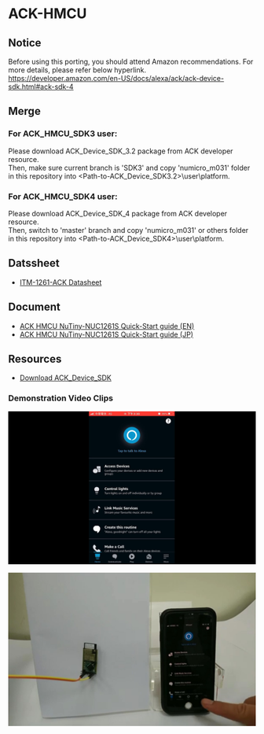 # ACK-HMCU

## Notice
Before using this porting, you should attend Amazon recommendations. For more details, please refer below hyperlink.
https://developer.amazon.com/en-US/docs/alexa/ack/ack-device-sdk.html#ack-sdk-4

## Merge
### For ACK_HMCU_SDK3 user:
Please download ACK_Device_SDK_3.2 package from ACK developer resource.<br>
Then, make sure current branch is 'SDK3' and copy 'numicro_m031' folder in this repository into <Path-to-ACK_Device_SDK3.2>\user\platform\.
### For ACK_HMCU_SDK4 user:
Please download ACK_Device_SDK_4 package from ACK developer resource.<br>
Then, switch to 'master' branch and copy 'numicro_m031' or others folder in this repository into <Path-to-ACK_Device_SDK4>\user\platform\.

## Datssheet
* [ITM-1261-ACK Datasheet](Datasheet_ITM-1261-ACK_V01.pdf)

## Document
* [ACK HMCU NuTiny-NUC1261S Quick-Start guide (EN)](Development-manual-ITM-1261_JP.pdf)
* [ACK HMCU NuTiny-NUC1261S Quick-Start guide (JP)](Development-manual-ITM-1261_EN.pdf)

## Resources
* [Download ACK_Device_SDK](https://developer.amazon.com/alexa/console/ack/resources)

### Demonstration Video Clips
[![ACK Module Device Registration using Alexa APP](APP-demo.jpg)](https://www.youtube.com/watch?v=Ugrlai0J_Lw)

[![Alexa APP ACK HMCU with Lamp Board.](ACK-demo.jpg)](https://www.youtube.com/watch?v=extXuO7HH3Y)